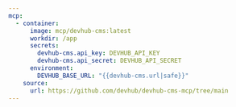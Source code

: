 ```yaml
---
mcp:
  - container:
      image: mcp/devhub-cms:latest
      workdir: /app
      secrets:
        devhub-cms.api_key: DEVHUB_API_KEY
        devhub-cms.api_secret: DEVHUB_API_SECRET
      environment:
        DEVHUB_BASE_URL: "{{devhub-cms.url|safe}}"
    source:
      url: https://github.com/devhub/devhub-cms-mcp/tree/main
---
```

